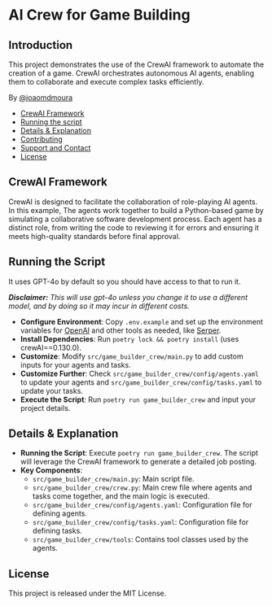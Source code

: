# AI Crew for Game Building
## Introduction
This project demonstrates the use of the CrewAI framework to automate the creation of a game. CrewAI orchestrates autonomous AI agents, enabling them to collaborate and execute complex tasks efficiently.

By [@joaomdmoura](https://x.com/joaomdmoura)

- [CrewAI Framework](#crewai-framework)
- [Running the script](#running-the-script)
- [Details & Explanation](#details--explanation)
- [Contributing](#contributing)
- [Support and Contact](#support-and-contact)
- [License](#license)

## CrewAI Framework
CrewAI is designed to facilitate the collaboration of role-playing AI agents. In this example, The agents work together to build a Python-based game by simulating a collaborative software development process. Each agent has a distinct role, from writing the code to reviewing it for errors and ensuring it meets high-quality standards before final approval.


## Running the Script
It uses GPT-4o by default so you should have access to that to run it.

***Disclaimer:** This will use gpt-4o unless you change it to use a different model, and by doing so it may incur in different costs.*

- **Configure Environment**: Copy `.env.example` and set up the environment variables for [OpenAI](https://platform.openai.com/api-keys) and other tools as needed, like [Serper](serper.dev).
- **Install Dependencies**: Run `poetry lock && poetry install` (uses crewAI==0.130.0).
- **Customize**: Modify `src/game_builder_crew/main.py` to add custom inputs for your agents and tasks.
- **Customize Further**: Check `src/game_builder_crew/config/agents.yaml` to update your agents and `src/game_builder_crew/config/tasks.yaml` to update your tasks.
- **Execute the Script**: Run `poetry run game_builder_crew` and input your project details.

## Details & Explanation
- **Running the Script**: Execute `poetry run game_builder_crew`. The script will leverage the CrewAI framework to generate a detailed job posting.
- **Key Components**:
  - `src/game_builder_crew/main.py`: Main script file.
  - `src/game_builder_crew/crew.py`: Main crew file where agents and tasks come together, and the main logic is executed.
  - `src/game_builder_crew/config/agents.yaml`: Configuration file for defining agents.
  - `src/game_builder_crew/config/tasks.yaml`: Configuration file for defining tasks.
  - `src/game_builder_crew/tools`: Contains tool classes used by the agents.

## License
This project is released under the MIT License.

